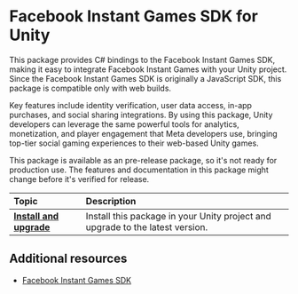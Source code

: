 # Facebook Instant Games SDK for Unity

This package provides C# bindings to the Facebook Instant Games SDK, making it easy to integrate Facebook Instant Games with your Unity project. Since the Facebook Instant Games SDK is originally a JavaScript SDK, this package is compatible only with web builds.

Key features include identity verification, user data access, in-app purchases, and social sharing integrations. By using this package, Unity developers can leverage the same powerful tools for analytics, monetization, and player engagement that Meta developers use, bringing top-tier social gaming experiences to their web-based Unity games.

This package is available as an pre-release package, so it's not ready for production use. The features and documentation in this package might change before it's verified for release.

| **Topic**                       | **Description**                  |
| :------------------------------ | :------------------------------- |
| [**Install and upgrade**](install-and-upgrade.md) | Install this package in your Unity project and upgrade to the latest version. |

## Additional resources

- [Facebook Instant Games SDK](https://developers.facebook.com/docs/games/build/instant-games/reference/instant-games-sdk/)

